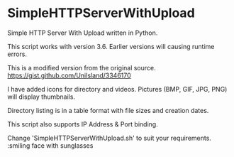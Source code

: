 # SimpleHTTPServerWithUpload
Simple HTTP Server With Upload written in Python.

This script works with version 3.6.
Earlier versions will causing runtime errors.

This is a modified version from the original source.
https://gist.github.com/UniIsland/3346170

I have added icons for directory and videos.
Pictures (BMP, GIF, JPG, PNG) will display thumbnails.

Directory listing is in a table format with file sizes and creation dates.

This script also supports IP Address & Port binding.

Change 'SimpleHTTPServerWithUpload.sh' to suit your requirements. :smiling face with sunglasses
